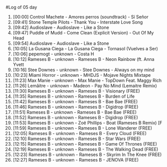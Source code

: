 #Log of 05 day

1. [00:00] Control Machete - Amores perros (soundtrack) - Sí Señor
1. [09:41] Stone Temple Pilots - Thank You - Interstate Love Song
1. [09:42] Audioslave - Audioslave - Like a Stone
1. [09:47] Puddle of Mudd - Come Clean (Explicit Version) - Out Of My Head
1. [09:54] Audioslave - Audioslave - Like a Stone
1. [10:05] La Gusana Ciega - La Gusana Ciega - Tornasol (Vuelves a Ser)
1. [10:06] pepemogt - unknown - Costa H
1. [10:12] Rameses B - unknown - Rameses B - Neon Rainbow (ft. Anna Yvett
1. [10:16] Stee Downes - unknown - Stee Downes - Always on my mind
1. [10:23] Miami Horror - unknown - MHDJS - Mojave Nights Mixtape
1. [11:23] Max Manie - unknown - Max Manie - TopDown Feat. Maggy Rich
1. [11:26] Lemâitre - unknown - Madeon - Pay No Mind (Lemaitre Remix)
1. [11:30] Rameses B - unknown - Rameses B - Visionary (FREE)
1. [11:35] Rameses B - unknown - Rameses B - Burden of Life
1. [11:42] Rameses B - unknown - Rameses B - Bae Bae (FREE)
1. [11:46] Rameses B - unknown - Rameses B - Digidrop (FREE)
1. [11:51] Rameses B - unknown - Rameses B - Bae Bae (FREE)
1. [11:52] Rameses B - unknown - Rameses B - Digidrop (FREE)
1. [11:53] Rameses B - unknown - Zoë Phillips - Boat (Rameses B Remix) [F
1. [11:59] Rameses B - unknown - Rameses B - Lone Wanderer (FREE)
1. [12:05] Rameses B - unknown - Rameses B - Every Cloud (FREE)
1. [12:10] Rameses B - unknown - Rameses B - Star Wars (FREE)
1. [12:15] Rameses B - unknown - Rameses B - Game Of Thrones (FREE)
1. [12:19] Rameses B - unknown - Rameses B - The Walking Dead (FREE)
1. [12:23] Rameses B - unknown - Rameses B - Skyrim In The Knee (FREE)
1. [12:27] Rameses B - unknown - Rameses B - JENOVA (FREE)
